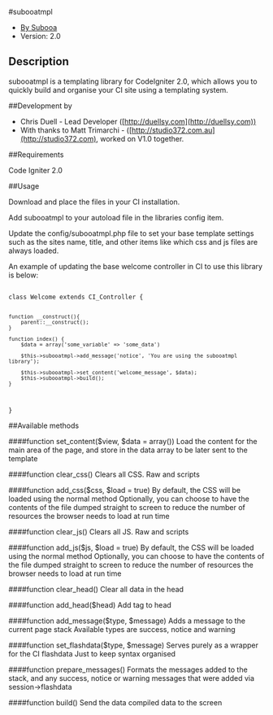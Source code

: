 #subooatmpl

* [By Subooa](http://www.subooa.com.au/)
* Version: 2.0

## Description

subooatmpl is a templating library for CodeIgniter 2.0, which allows you to quickly build and organise your CI site using a templating system.


##Development by

* Chris Duell - Lead Developer ([http://duellsy.com](http://duellsy.com))
* With thanks to Matt Trimarchi - ([http://studio372.com.au](http://studio372.com), worked on V1.0 together.

##Requirements

Code Igniter 2.0

##Usage

Download and place the files in your CI installation.

Add subooatmpl to your autoload file in the libraries config item.

Update the config/subooatmpl.php file to set your base template settings such as the sites name, title, and other items like which css and js files are always loaded.

An example of updating the base welcome controller in CI to use this library is below:

<code>
class Welcome extends CI_Controller {

	function __construct(){
		parent::__construct();
	}

	function index() {
		$data = array('some_variable' => 'some_data')
		
		$this->subooatmpl->add_message('notice', 'You are using the subooatmpl library');
		
		$this->subooatmpl->set_content('welcome_message', $data);
		$this->subooatmpl->build();
	}
}
</code>

##Available methods

####function set_content($view, $data = array())
Load the content for the main area of the page, and store
in the data array to be later sent to the template
	
####function clear_css()
Clears all CSS. Raw and scripts
	
####function add_css($css, $load = true)
By default, the CSS will be loaded using the normal <link> method
Optionally, you can choose to have the contents of the file dumped 
straight to screen to reduce the number of resources the browser
needs to load at run time
	
####function clear_js()
Clears all JS. Raw and scripts
	
####function add_js($js, $load = true)
By default, the CSS will be loaded using the normal <link> method
Optionally, you can choose to have the contents of the file dumped 
straight to screen to reduce the number of resources the browser
needs to load at run time
			
####function clear_head()
Clear all data in the head

####function add_head($head)
Add tag to head

####function add_message($type, $message)
Adds a message to the current page stack
Available types are success, notice and warning

####function set_flashdata($type, $message)
Serves purely as a wrapper for the CI flashdata
Just to keep syntax organised

####function prepare_messages()
Formats the messages added to the stack, 
and any success, notice or warning messages 
that were added via session->flashdata

####function build()
Send the data compiled data to the screen